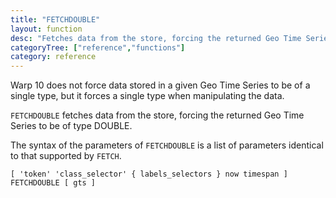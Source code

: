 ```yaml
---
title: "FETCHDOUBLE"
layout: function
desc: "Fetches data from the store, forcing the returned Geo Time Series to be of type DOUBLE."
categoryTree: ["reference","functions"]
category: reference
---
```


Warp 10 does not force data stored in a given Geo Time Series to be of a single type, but it forces a single type when manipulating the data.

`FETCHDOUBLE` fetches data from the store, forcing the returned Geo Time Series to be of type DOUBLE.

The syntax of the parameters of `FETCHDOUBLE` is a list of parameters identical to that supported by  `FETCH`.

```
[ 'token' 'class_selector' { labels_selectors } now timespan ]  FETCHDOUBLE [ gts ]
```
